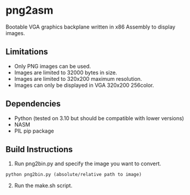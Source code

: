 # png2asm
Bootable VGA graphics backplane written in x86 Assembly to display images.
## Limitations
* Only PNG images can be used.
* Images are limited to 32000 bytes in size.
* Images are limited to 320x200 maximum resolution.
* Images can only be displayed in VGA 320x200 256color.
## Dependencies
* Python (tested on 3.10 but should be compatible with lower versions)
* NASM
* PIL pip package
## Build Instructions
1. Run png2bin.py and specify the image you want to convert.

```python png2bin.py (absolute/relative path to image)```

2. Run the make.sh script.

